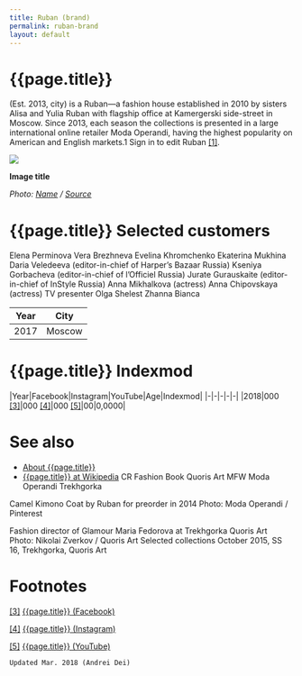 ```yaml
---
title: Ruban (brand)
permalink: ruban-brand
layout: default
---
```


# {{page.title}}

(Est. 2013, city) is a Ruban—a fashion house established in 2010 by sisters Alisa and Yulia Ruban with flagship office at Kamergerski side-street in Moscow. Since 2013, each season the collections is presented in a large international online retailer Moda Operandi, having the highest popularity on American and English markets.1 Sign in to edit Ruban <span id="a1">[\[1\]](#f1)</span>.

![](/encyclopedia/images/image-name.jpg)

**Image title**

*Photo: [Name](index) / [Source](index)*

# {{page.title}} Selected customers

Elena Perminova
Vera Brezhneva
Evelina Khromchenko
Ekaterina Mukhina
Daria Veledeeva (editor-in-chief of Harper’s Bazaar Russia)
Kseniya Gorbacheva (editor-in-chief of l’Officiel Russia)
Jurate Gurauskaite (editor-in-chief of InStyle Russia)
Anna Mikhalkova (actress)
Anna Chipovskaya (actress)
TV presenter Olga Shelest
Zhanna Bianca

|Year|City|
|-|-|
|2017|Moscow|

# {{page.title}} Indexmod

|Year|Facebook|Instagram|YouTube|Age|Indexmod|
|-|-|-|-|-|
|2018|000 <span id="a3">[\[3\]](#f3)</span>|000 <span id="a4">[\[4\]](#f4)</span>|000 <span id="a5">[\[5\]](#f5)</span>|00|0,0000|


# See also

+ [About {{page.title}}](index)
+ [{{page.title}} at Wikipedia](index)
CR Fashion Book
Quoris Art
MFW
Moda Operandi
Trekhgorka

Camel Kimono Coat by Ruban for preorder in 2014
Photo: Moda Operandi / Pinterest

Fashion director of Glamour Maria Fedorova at Trekhgorka Quoris Art
Photo: Nikolai Zverkov / Quoris Art
Selected collections
 October 2015, SS 16, Trekhgorka, Quoris Art

# Footnotes

[[3]](#a3) <span id="f3"></span> [{{page.title}} (Facebook)](index)

[[4]](#a4) <span id="f4"></span> [{{page.title}} (Instagram)](index)

[[5]](#a5) <span id="f5"></span> [{{page.title}} (YouTube)](index)

`Updated Mar. 2018 (Andrei Dei)`
